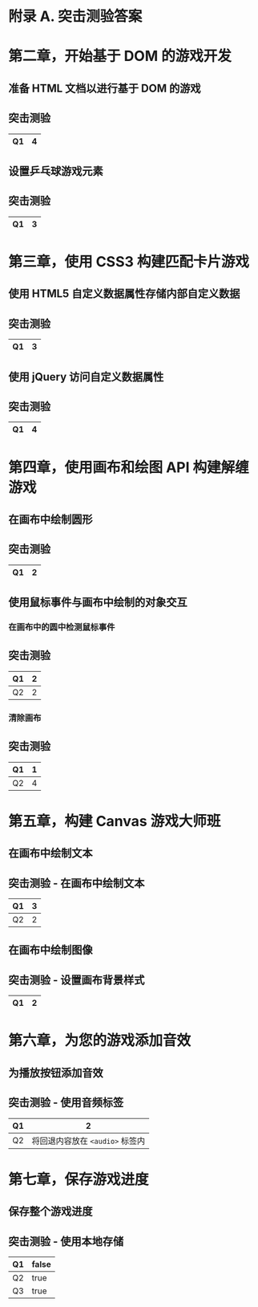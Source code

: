 # 附录 A. 突击测验答案

# 第二章，开始基于 DOM 的游戏开发

## 准备 HTML 文档以进行基于 DOM 的游戏

## 突击测验

| Q1 | 4 |
| --- | --- |

## 设置乒乓球游戏元素

## 突击测验

| Q1 | 3 |
| --- | --- |

# 第三章，使用 CSS3 构建匹配卡片游戏

## 使用 HTML5 自定义数据属性存储内部自定义数据

## 突击测验

| Q1 | 3 |
| --- | --- |

## 使用 jQuery 访问自定义数据属性

## 突击测验

| Q1 | 4 |
| --- | --- |

# 第四章，使用画布和绘图 API 构建解缠游戏

## 在画布中绘制圆形

## 突击测验

| Q1 | 2 |
| --- | --- |

## 使用鼠标事件与画布中绘制的对象交互

### 在画布中的圆中检测鼠标事件

## 突击测验

| Q1 | 2 |
| --- | --- |
| Q2 | 2 |

### 清除画布

## 突击测验

| Q1 | 1 |
| --- | --- |
| Q2 | 4 |

# 第五章，构建 Canvas 游戏大师班

## 在画布中绘制文本

## 突击测验 - 在画布中绘制文本

| Q1 | 3 |
| --- | --- |
| Q2 | 2 |

## 在画布中绘制图像

## 突击测验 - 设置画布背景样式

| Q1 | 2 |
| --- | --- |

# 第六章，为您的游戏添加音效

## 为播放按钮添加音效

## 突击测验 - 使用音频标签

| Q1 | 2 |
| --- | --- |
| Q2 | 将回退内容放在 `<audio>` 标签内 |

# 第七章，保存游戏进度

## 保存整个游戏进度

## 突击测验 - 使用本地存储

| Q1 | false |
| --- | --- |
| Q2 | true |
| Q3 | true |
